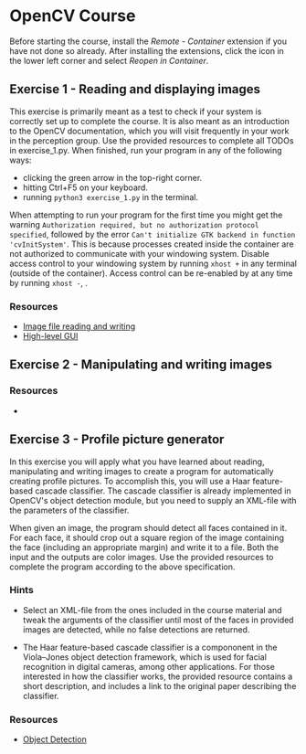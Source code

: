 # OpenCV Course
Before starting the course, install the *Remote - Container* extension if you have not done so already. After installing the extensions, click the icon in the lower left corner and select *Reopen in Container*.

## Exercise 1 - Reading and displaying images
This exercise is primarily meant as a test to check if your system is correctly set up to complete the course. It is also meant as an introduction to the OpenCV documentation, which you will visit frequently in your work in the perception group. Use the provided resources to complete all TODOs in exercise_1.py. When finished, run your program in any of the following ways:
- clicking the green arrow in the top-right corner.
- hitting Ctrl+F5 on your keyboard.
- running `python3 exercise_1.py` in the terminal.

When attempting to run your program for the first time you might get the warning `Authorization required, but no authorization protocol specified`, followed by the error `Can't initialize GTK backend in function 'cvInitSystem'`. This is because processes created inside the container are not authorized to communicate with your windowing system. Disable access control to your windowing system by running `xhost +` in any terminal (outside of the container). Access control can be re-enabled by at any time by running `xhost -`, .

### Resources
- [Image file reading and writing](https://docs.opencv.org/4.x/d4/da8/group__imgcodecs.html)
- [High-level GUI](https://docs.opencv.org/4.x/d7/dfc/group__highgui.html)

## Exercise 2 - Manipulating and writing images 


### Resources
-

## Exercise 3 - Profile picture generator
In this exercise you will apply what you have learned about reading, manipulating and writing images to create a program for automatically creating profile pictures. To accomplish this, you will use a Haar feature-based cascade classifier. The cascade classifier is already implemented in OpenCV's object detection module, but you need to supply an XML-file with the parameters of the classifier.

When given an image, the program should detect all faces contained in it. For each face, it should crop out a square region of the image containing the face (including an appropriate margin) and write it to a file. Both the input and the outputs are color images. Use the provided resources to complete the program according to the above specification.

### Hints
- Select an XML-file from the ones included in the course material and tweak the arguments of the classifier until most of the faces in provided images are detected, while no false detections are returned.

- The Haar feature-based cascade classifier is a compononent in the Viola–Jones object detection framework, which is used for facial recognition in digital cameras, among other applications. For those interested in how the classifier works, the provided resource contains a short description, and includes a link to the original paper describing the classifier.

### Resources
- [Object Detection](https://docs.opencv.org/3.4/d5/d54/group__objdetect.html)